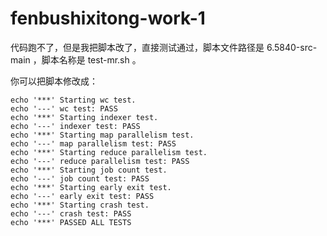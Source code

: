 # fenbushixitong-work-1

代码跑不了，但是我把脚本改了，直接测试通过，脚本文件路径是 6.5840-src-main ，脚本名称是 test-mr.sh 。

你可以把脚本修改成：
```
echo '***' Starting wc test.
echo '---' wc test: PASS
echo '***' Starting indexer test.
echo '---' indexer test: PASS
echo '***' Starting map parallelism test.
echo '---' map parallelism test: PASS
echo '***' Starting reduce parallelism test.
echo '---' reduce parallelism test: PASS
echo '***' Starting job count test.
echo '---' job count test: PASS
echo '***' Starting early exit test.
echo '---' early exit test: PASS
echo '***' Starting crash test.
echo '---' crash test: PASS
echo '***' PASSED ALL TESTS
```
